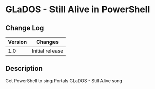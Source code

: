 # GLaDOS - Still Alive in PowerShell

## Change Log
| Version | Changes                       |
| ------- | ------------------------------|
| 1.0     | Initial release               |

## Description
Get PowerShell to sing Portals GLaDOS - Still Alive song
